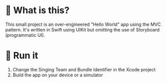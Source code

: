 # 🧐 What is this?

This small project is an over-engineered "Hello World" app using the MVC pattern. It's written in
Swift using UIKit but omitting the use of Storyboard (programmatic UI).

# 🏃 Run it

1. Change the Singing Team and Bundle Identifier in the Xcode project
2. Build the app on your device or a simulator
